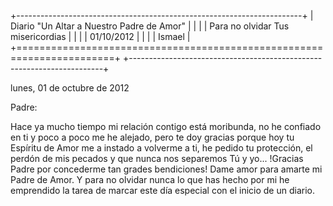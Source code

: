 +-----------------------------------------------------------------------+
| Diario \"Un Altar a Nuestro Padre de Amor\"                           |
|                                                                       |
| Para no olvidar Tus misericordias                                     |
|                                                                       |
| 01/10/2012                                                            |
|                                                                       |
| Ismael                                                                |
+=======================================================================+
+-----------------------------------------------------------------------+

lunes, 01 de octubre de 2012

Padre:

Hace ya mucho tiempo mi relación contigo está moribunda, no he confiado
en ti y poco a poco me he alejado, pero te doy gracias porque hoy tu
Espíritu de Amor me a instado a volverme a ti, he pedido tu protección,
el perdón de mis pecados y que nunca nos separemos Tú y yo\... !Gracias
Padre por concederme tan grades bendiciones! Dame amor para amarte mi
Padre de Amor. Y para no olvidar nunca lo que has hecho por mi he
emprendido la tarea de marcar este día especial con el inicio de un
diario.
